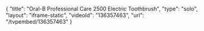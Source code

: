 {
    "title": "Oral-B Professional Care 2500 Electric Toothbrush",
    "type": "solo",
    "layout": "iframe-static",
    "videoId": "136357463",
    "url": "\/tvpembed\/136357463"
}